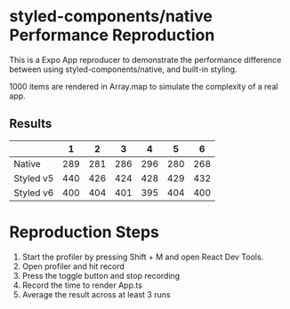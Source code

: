 # styled-components/native Performance Reproduction

This is a Expo App reproducer to demonstrate the performance difference between using styled-components/native, and built-in styling.

1000 items are rendered in Array.map to simulate the complexity of a real app.

## Results


|           | 1   | 2   | 3   | 4   | 5   | 6   |
|-----------|-----|-----|-----|-----|-----|-----|
| Native    | 289 | 281 | 286 | 296 | 280 | 268 |
| Styled v5 | 440 | 426 | 424 | 428 | 429 | 432 |
| Styled v6 | 400 | 404 | 401 | 395 | 404 | 400 |


# Reproduction Steps
1. Start the profiler by pressing Shift + M and open React Dev Tools.
2. Open profiler and hit record
3. Press the toggle button and stop recording
4. Record the time to render App.ts
5. Average the result across at least 3 runs



